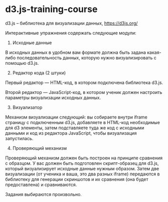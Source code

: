 # d3.js-training-course
d3.js – библиотека для визуализации данных, https://d3js.org/

Интерактивные упражнения содержать следующие модули:

1) Исходные данные

В исходных данных в удобном вам формате должна быть задана какая-либо последовательность данных, которую нужно визуализировать с помощью d3.js.

2) Редактор кода (2 штуки)

Первый редактор — HTML-код, в котором подключена библиотека d3.js.

Второй редактор — JavaScript-код, в котором ученик должен настроить параметры визуализации исходных данных.

3) Визуализатор

Механизм визуализации следующий: вы собираете внутри iframe страницу с подключенным d3.js, добавляете в HTML-код необходимые для d3 элементы, затем подставляете туда же код с исходными данными и код из редактора JavaScript, чтобы визуализация запустилась.

4) Проверяющий механизм

Проверяющий механизм должен быть построен на принципе сравнения с образцом. У вас должен быть подготовлен скрипт-образец для d3.js, который визуализирует исходные данные нужным образом. Затем две визуализации (от ученика и ваша, это два разных iframe) передаются в библиотеку для генерации скриншотов и их сравнения (она будет предоставлена) и сравниваются.

Задания выбираются произвольно.
